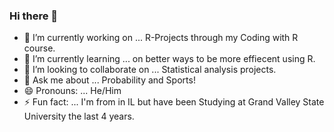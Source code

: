 ### Hi there 👋

- 🔭 I’m currently working on ... R-Projects through my Coding with R course.
- 🌱 I’m currently learning ... on better ways to be more effiecent using R.
- 👯 I’m looking to collaborate on ... Statistical analysis projects.
- 💬 Ask me about ... Probability and Sports!
- 😄 Pronouns: ... He/Him
- ⚡ Fun fact: ... I'm from in IL but have been Studying at Grand Valley State University the last 4 years.


<!--
**JADunivan5/JADunivan5** is a ✨ _special_ ✨ repository because its `README.md` (this file) appears on your GitHub profile.

Here are some ideas to get you started:

###
